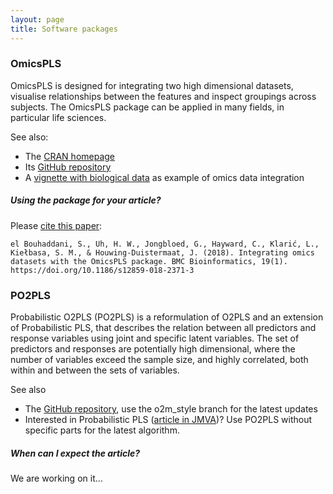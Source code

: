 ```yaml
---
layout: page
title: Software packages
---
```


### OmicsPLS
OmicsPLS is designed for integrating two high dimensional datasets, visualise relationships between the features and inspect groupings across subjects. The OmicsPLS package can be applied in many fields, in particular life sciences.

See also:
- The [CRAN homepage](https://cran.r-project.org/package=OmicsPLS)
- Its [GitHub repository](https://github.com/selbouhaddani/OmicsPLS)
- A [vignette with biological data](https://github.com/selbouhaddani/OmicsPLS/blob/master/OmicsPLS_vignette_realdata.pdf) as example of omics data integration

##### Using the package for your article?
Please [cite this paper](https://doi.org/10.1186/s12859-018-2371-3): 

` el Bouhaddani, S., Uh, H. W., Jongbloed, G., Hayward, C., Klarić, L., Kiełbasa, S. M., & Houwing-Duistermaat, J. (2018). Integrating omics datasets with the OmicsPLS package. BMC Bioinformatics, 19(1). https://doi.org/10.1186/s12859-018-2371-3 `

### PO2PLS
Probabilistic O2PLS (PO2PLS) is a reformulation of O2PLS and an extension of Probabilistic PLS, that describes the relation between all predictors and response variables using joint and specific latent variables. The set of predictors and responses are potentially high dimensional, where the number of variables exceed the sample size, and highly correlated, both within and between the sets of variables.

See also
- The [GitHub repository](https://github.com/selbouhaddani/PO2PLS/tree/o2m_style), use the o2m_style branch for the latest updates
- Interested in Probabilistic PLS ([article in JMVA](https://doi.org/10.1016/j.jmva.2018.05.009))? Use PO2PLS without specific parts for the latest algorithm.

##### When can I expect the article?
We are working on it...
